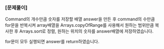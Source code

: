 ### [문제풀이]
Command의 개수만큼 숫자를 저장할 배열 answer을 만든 후 command의 수만큼 for문을 반복시켜 array배열을 Arrays.copyOfRange를 사용해서 원하는 범위만큼 복사한 후 Arrays.sort로 정렬, 원하는 위치의 숫자를 answer배열에 저장하였습니다.

for문이 모두 실행되면 answer를 return하였습니다.